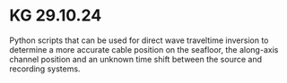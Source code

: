 # KG 29.10.24
Python scripts that can be used for direct wave traveltime inversion to determine a more accurate cable position on the seafloor, the along-axis channel position and an unknown time shift between the source and recording systems.  
